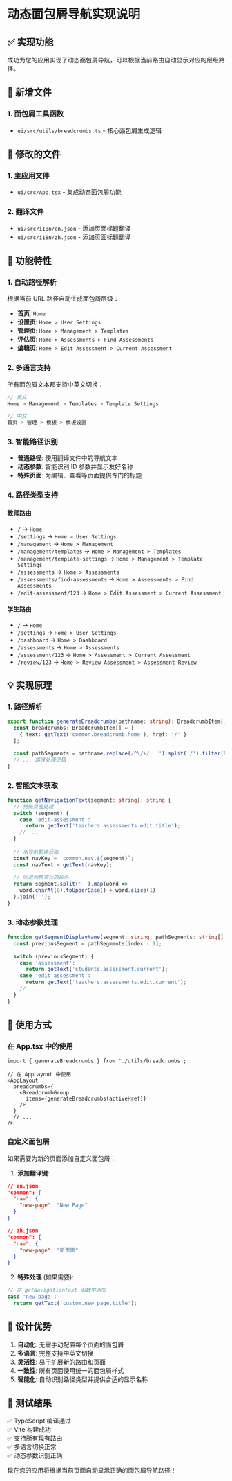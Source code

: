 # 动态面包屑导航实现说明

## ✅ 实现功能

成功为您的应用实现了动态面包屑导航，可以根据当前路由自动显示对应的层级路径。

## 📁 新增文件

### 1. 面包屑工具函数
- `ui/src/utils/breadcrumbs.ts` - 核心面包屑生成逻辑

## 🔧 修改的文件

### 1. 主应用文件
- `ui/src/App.tsx` - 集成动态面包屑功能

### 2. 翻译文件
- `ui/src/i18n/en.json` - 添加页面标题翻译
- `ui/src/i18n/zh.json` - 添加页面标题翻译

## 🌟 功能特性

### 1. 自动路径解析
根据当前 URL 路径自动生成面包屑层级：

- **首页**: `Home`
- **设置页**: `Home > User Settings`
- **管理页**: `Home > Management > Templates`
- **评估页**: `Home > Assessments > Find Assessments`
- **编辑页**: `Home > Edit Assessment > Current Assessment`

### 2. 多语言支持
所有面包屑文本都支持中英文切换：

```typescript
// 英文
Home > Management > Templates > Template Settings

// 中文  
首页 > 管理 > 模板 > 模板设置
```

### 3. 智能路径识别
- **普通路径**: 使用翻译文件中的导航文本
- **动态参数**: 智能识别 ID 参数并显示友好名称
- **特殊页面**: 为编辑、查看等页面提供专门的标题

### 4. 路径类型支持

#### 教师路由
- `/` → `Home`
- `/settings` → `Home > User Settings`
- `/management` → `Home > Management`
- `/management/templates` → `Home > Management > Templates`
- `/management/template-settings` → `Home > Management > Template Settings`
- `/assessments` → `Home > Assessments`
- `/assessments/find-assessments` → `Home > Assessments > Find Assessments`
- `/edit-assessment/123` → `Home > Edit Assessment > Current Assessment`

#### 学生路由
- `/` → `Home`
- `/settings` → `Home > User Settings`
- `/dashboard` → `Home > Dashboard`
- `/assessments` → `Home > Assessments`
- `/assessment/123` → `Home > Assessment > Current Assessment`
- `/review/123` → `Home > Review Assessment > Assessment Review`

## 💡 实现原理

### 1. 路径解析
```typescript
export function generateBreadcrumbs(pathname: string): BreadcrumbItem[] {
  const breadcrumbs: BreadcrumbItem[] = [
    { text: getText('common.breadcrumb.home'), href: '/' }
  ];

  const pathSegments = pathname.replace(/^\/+/, '').split('/').filter(Boolean);
  // ... 路径处理逻辑
}
```

### 2. 智能文本获取
```typescript
function getNavigationText(segment: string): string {
  // 特殊页面处理
  switch (segment) {
    case 'edit-assessment':
      return getText('teachers.assessments.edit.title');
    // ...
  }
  
  // 从导航翻译获取
  const navKey = `common.nav.${segment}`;
  const navText = getText(navKey);
  
  // 回退到格式化的段名
  return segment.split('-').map(word => 
    word.charAt(0).toUpperCase() + word.slice(1)
  ).join(' ');
}
```

### 3. 动态参数处理
```typescript
function getSegmentDisplayName(segment: string, pathSegments: string[], index: number): string {
  const previousSegment = pathSegments[index - 1];
  
  switch (previousSegment) {
    case 'assessment':
      return getText('students.assessment.current');
    case 'edit-assessment':
      return getText('teachers.assessments.edit.current');
    // ...
  }
}
```

## 🔧 使用方式

### 在 App.tsx 中的使用
```tsx
import { generateBreadcrumbs } from './utils/breadcrumbs';

// 在 AppLayout 中使用
<AppLayout
  breadcrumbs={
    <BreadcrumbGroup
      items={generateBreadcrumbs(activeHref)}
    />
  }
  // ...
/>
```

### 自定义面包屑
如果需要为新的页面添加自定义面包屑：

1. **添加翻译键**:
```json
// en.json
"common": {
  "nav": {
    "new-page": "New Page"
  }
}

// zh.json  
"common": {
  "nav": {
    "new-page": "新页面"
  }
}
```

2. **特殊处理** (如果需要):
```typescript
// 在 getNavigationText 函数中添加
case 'new-page':
  return getText('custom.new_page.title');
```

## 🎯 设计优势

1. **自动化**: 无需手动配置每个页面的面包屑
2. **多语言**: 完整支持中英文切换
3. **灵活性**: 易于扩展新的路由和页面
4. **一致性**: 所有页面使用统一的面包屑样式
5. **智能化**: 自动识别路径类型并提供合适的显示名称

## 🚀 测试结果

✅ TypeScript 编译通过  
✅ Vite 构建成功  
✅ 支持所有现有路由  
✅ 多语言切换正常  
✅ 动态参数识别正确  

现在您的应用将根据当前页面自动显示正确的面包屑导航路径！
